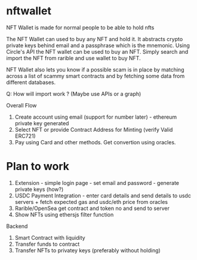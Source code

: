 # nftwallet
NFT Wallet is made for normal people to be able to hold nfts

The NFT Wallet can used to buy any NFT and hold it. It abstracts crypto private keys behind email and a passphrase which is the mnemonic. Using Circle's API the NFT wallet can be used to buy an NFT. Simply search and import the NFT from rarible and use wallet to buy NFT.

NFT Wallet also lets you know if a possible scam is in place by matching across a list of scammy smart contracts and by fetching some data from different databases.

Q: How will import work ? (Maybe use APIs or a graph)


Overall Flow

1. Create account using email (support for number later) - ethereum private key generated
2. Select NFT or provide Contract Address for Minting (verify Valid ERC721)
3. Pay using Card and other methods. Get convertion using oracles.

# Plan to work

1. Extension - simple login page - set email and password - generate private keys (how?)
2. USDC Payment Integration - enter card details and send details to usdc servers + fetch expected gas and usdc/eth price from oracles
3. Rarible/OpenSea get contract and token no and send to server
4. Show NFTs using ethersjs filter function

Backend
1. Smart Contract with liquidity
2. Transfer funds to contract
3. Transfer NFTs to privatey keys (preferably without holding)




